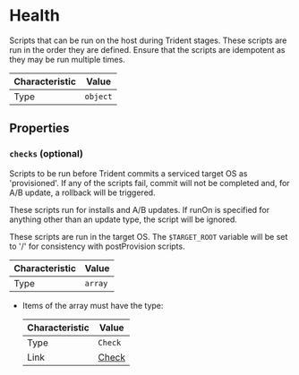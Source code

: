 <!-- THIS FILE IS AUTOMATICALLY GENERATED BY DOCBUILDER, DO NOT EDIT MANUALLY! -->

# Health

Scripts that can be run on the host during Trident stages. These scripts are run in the order they are defined. Ensure that the scripts are idempotent as they may be run multiple times.

| Characteristic | Value    |
| -------------- | -------- |
| Type           | `object` |

## Properties

### `checks` (optional)

Scripts to be run before Trident commits a serviced target OS as 'provisioned'.  If any of the scripts fail, commit will not be completed and, for A/B update, a rollback will be triggered.

These scripts run for installs and A/B updates. If runOn is specified for anything other than an update type, the script will be ignored.

These scripts are run in the target OS. The `$TARGET_ROOT` variable will be set to '/' for consistency with postProvision scripts.

| Characteristic | Value   |
| -------------- | ------- |
| Type           | `array` |

- Items of the array must have the type:

   | Characteristic | Value               |
   | -------------- | ------------------- |
   | Type           | `Check`             |
   | Link           | [Check](./Check.md) |

